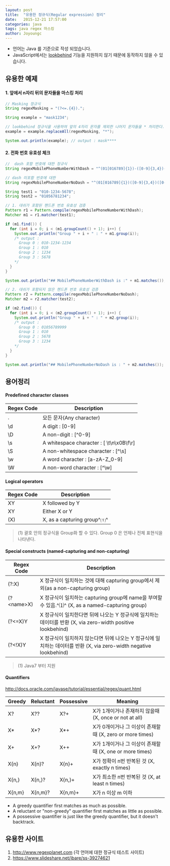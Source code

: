 ```yaml
---
layout: post
title:  "유용한 정규식(Regular expression) 정리"
date:   2015-12-21 17:57:00
categories: java
tags: java regex 마스킹
author: Joyoungc
---
```


- 언어는 Java 를 기준으로 작성 되었습니다.
- JavaScript에서는 [lookbehind](https://stackoverflow.com/questions/2973436/regex-lookahead-lookbehind-and-atomic-groups) 기능을 지원하지 않기 때문에 동작하지 않을 수 있습니다.

## 유용한 예제
#### 1. 앞에서 n자리 뒤의 문자들을 마스킹 처리
```java
// Masking 정규식
String regexMasking = "(?<=.{4}).";

String example = "mask1234";

// lookbehind 정규식을 사용하여 앞의 4자리 문자를 제외한 나머지 문자들을 * 처리한다.
example = example.replaceAll(regexMasking, "*");

System.out.println(example); // output : mask****
```

#### 2. 전화 번호 유효성 체크
```java
//  dash 포함 번호에 대한 정규식
String regexMobilePhoneNumberWithDash = "^(01[016789]{1})-([0-9]{3,4})-([0-9]{4})$";

// dash 미포함 번호에 대한
String regexMobilePhoneNumberNoDash = "^(01[016789]{1})([0-9]{3,4})([0-9]{4})$";

String test1 = "010-1234-5678";
String test2 = "01056781234";

// 1. 대쉬가 포함된 핸드폰 번호 유효성 검증
Pattern r1 = Pattern.compile(regexMobilePhoneNumberWithDash);
Matcher m1 = r1.matcher(test1);

if (m1.find()) {
  for (int i = 0; i < (m1.groupCount() + 1); i++) {
    System.out.println("Group " + i + " : " + m1.group(i));
    /* output :
      Group 0 : 010-1234-1234
      Group 1 : 010
      Group 2 : 1234
      Group 3 : 5678
    */
  }
}

System.out.println("## MobilePhoneNumberWithDash is :" + m1.matches()); // output : true

// 2. 대쉬가 포함되지 않은 핸드폰 번호 유효성 검증
Pattern r2 = Pattern.compile(regexMobilePhoneNumberNoDash);
Matcher m2 = r2.matcher(test2);

if (m2.find()) {
  for (int i = 0; i < (m2.groupCount() + 1); i++) {
    System.out.println("Group " + i + " : " + m2.group(i));
    /* output :
      Group 0 : 01056789999
      Group 1 : 010
      Group 2 : 5678
      Group 3 : 1234
    */
  }
}

System.out.println("## MobilePhoneNumberNoDash is : " + m2.matches()); // output : true
```

## 용어정리
#### Predefined character classes

| Regex Code | Description |
| ----- | ----- |
| . | 모든 문자(Any character) |
| \d | A digit : [0-9]  |
| \D | A non-digit : [^0-9]  |
| \s | A whitespace character : [ \t\n\x0B\f\r] |
| \S | A non-whitespace character : [^\s] |
| \w | A word character : [a-zA-Z_0-9] |
| \W | A non-word character : [^\w] |

#### Logical operators

| Regex Code | Description |
| ----- | ----- |
| XY | X followed by Y |
| XY | Either X or Y |
| (X) | X, as a capturing group^⑴^  |
> (1) 괄호 안의 정규식을 Group화 할 수 있다. Group 0 은 언제나 전체 표현식을 나타낸다. 

#### Special constructs (named-capturing and non-capturing)

| Regex Code | Description |
| ----- | ----- |
| (?:X) | X 정규식이 일치하는 것에 대해  capturing group에서 제외(as a non-capturing group) |
| (?\<name\>X) | X 정규식이 일치하는 capturing group에 name을 부여할 수 있음.^⑴^  (X, as a named-capturing group) |
| (?\<=X)Y | X 정규식이 일치한다면 뒤에 나오는 Y 정규식에 일치하는 데이터를 반환 (X, via zero-width positive lookbehind) |
| (?\<!X)Y | X 정규식이 일치하지 않는다면 뒤에 나오는 Y 정규식에 일치하는 데이터를 반환 (X, via zero-width negative lookbehind) |
 > (1)  Java7 부터 지원


#### Quantifiers
http://docs.oracle.com/javase/tutorial/essential/regex/quant.html

| Greedy | Reluctant | Possessive | Meaning |
| ----- | ----- | ----- | ----- |
| X? | X?? | X?+ | X가 1개이거나 존재하지 않을때 (X, once or not at all) |
| X* | X*? | X*+ | X가 0개이거나 그 이상이 존재할때 (X, zero or more times) |
| X+ | X+? |X++ | X가 1개이거나 그 이상이 존재할때 (X, one or more times) |
| X{n} | X{n}? | X{n}+ | X가 정확이 n번 반복된 것 (X, exactly n times) |
| X{n,} | X{n,}? | X{n,}+ | X가 최소한 n번 반복된 것 (X, at least n times) |
| X{n,m} | X{n,m}? | X{n,m}+ | X가 n 이상 m 이하 |

- A greedy quantifier first matches as much as possible.
- A reluctant or "non-greedy" quantifier first matches as little as possible.
- A possessive quantifier is just like the greedy quantifier, but it doesn't backtrack.


## 유용한 사이트

1. http://www.regexplanet.com (각 언어에 대한 정규식 테스트 사이트)
2. https://www.slideshare.net/ibare/ss-39274621
